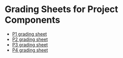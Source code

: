 # Grading Sheets for Project Components

* [P1 grading sheet](files/481-P1-grading-sheet.pdf)
* [P2 grading sheet](files/481-P2-grading-sheet.pdf)
* [P3 grading sheet](files/481-P3-grading-sheet.pdf)
* [P4 grading sheet](files/481-P4-grading-sheet.pdf)
